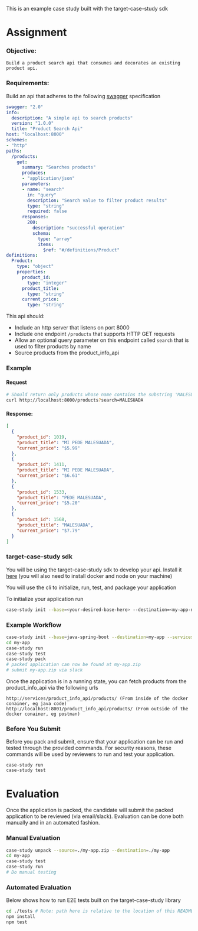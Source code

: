 This is an example case study built with the target-case-study sdk

# Assignment

### Objective:
    Build a product search api that consumes and decorates an existing product api.

### Requirements:
    
Build an api that adheres to the following [swagger](https://swagger.io/resources/open-api/) specification

```yml
swagger: "2.0"
info:
  description: "A simple api to search products"
  version: "1.0.0"
  title: "Product Search Api"
host: "localhost:8000"
schemes:
- "http"
paths:
  /products:
    get:
      summary: "Searches products"
      produces:
      - "application/json"
      parameters:
      - name: "search"
        in: "query"
        description: "Search value to filter product results"
        type: "string"
        required: false
      responses:
        200:
          description: "successful operation"
          schema:
            type: "array"
            items:
              $ref: "#/definitions/Product"
definitions:
  Product:
    type: "object"
    properties:
      product_id:
        type: "integer"
      product_title:
        type: "string"
      current_price:
        type: "string"
```

This api should:
 - Include an http server that listens on port 8000
 - Include one endpoint `/products` that supports HTTP GET requests
 - Allow an optional query parameter on this endpoint called `search` that is used to filter products by name
 - Source products from the product_info_api


### Example

#### Request
```bash
# Should return only products whose name contains the substring 'MALESUADA'
curl http://localhost:8000/products?search=MALESUADA
```

#### Response: 
```json
[
  {
    "product_id": 1019,
    "product_title": "MI PEDE MALESUADA",
    "current_price": "$5.99"
  },
  {
    "product_id": 1411,
    "product_title": "MI PEDE MALESUADA",
    "current_price": "$6.61"
  },
  {
    "product_id": 1533,
    "product_title": "PEDE MALESUADA",
    "current_price": "$5.20"
  },
  {
    "product_id": 1568,
    "product_title": "MALESUADA",
    "current_price": "$7.79"
  }
]
```

### target-case-study sdk
You will be using the target-case-study sdk to develop your api.
Install it [here](https://git.target.com/csr/target-case-study) (you will also need to install docker and node on your machine)

You will use the cli to initialize, run, test, and package your application

To initialize your application run
```bash
case-study init --base=<your-desired-base-here> --destination=<my-app-name> --services=product_info_api
```

### Example Workflow
```bash
case-study init --base=java-spring-boot --destination=my-app --services=product_info_api
cd my-app
case-study run
case-study test
case-study pack
# packed application can now be found at my-app.zip
# submit my-app.zip via slack
```

Once the application is in a running state, you can fetch products from the product_info_api via the following urls
```
http://services/product_info_api/products/ (From inside of the docker conainer, eg java code)
http://localhost:8001/product_info_api/products/ (From outside of the docker conainer, eg postman)
```

### Before You Submit
Before you pack and submit, ensure that your application can be run and tested through the provided commands. For security reasons, these commands will be used by reviewers to run and test your application.
```
case-study run
case-study test
```

# Evaluation
Once the application is packed, the candidate will submit the packed application to be reviewed (via email/slack).
Evaluation can be done both manually and in an automated fashion.

### Manual Evaluation
```bash
case-study unpack --source=./my-app.zip --destination=./my-app
cd my-app
case-study test
case-study run
# Do manual testing
```

### Automated Evaluation
Below shows how to run E2E tests built on the target-case-study library
```bash
cd ./tests # Note: path here is relative to the location of this README
npm install
npm test
```
